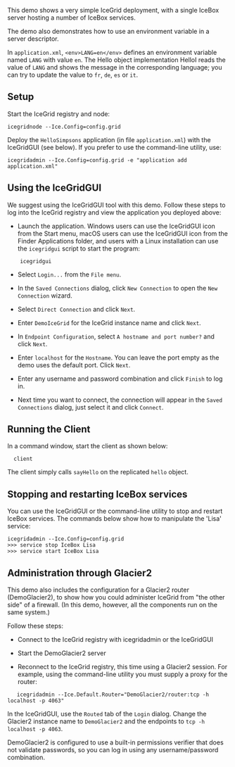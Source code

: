 This demo shows a very simple IceGrid deployment, with a single
IceBox server hosting a number of IceBox services.

The demo also demonstrates how to use an environment variable in a
server descriptor.

In `application.xml`, `<env>LANG=en</env>` defines an environment variable
named `LANG` with value `en`. The Hello object implementation HelloI
reads the value of `LANG` and shows the message in the corresponding
language; you can try to update the value to `fr`, `de`, `es` or `it`.

Setup
-----

Start the IceGrid registry and node:

    icegridnode --Ice.Config=config.grid

Deploy the `HelloSimpsons` application (in file `application.xml`) with
the IceGridGUI (see below). If you prefer to use the command-line utility, use:

    icegridadmin --Ice.Config=config.grid -e "application add application.xml"

Using the IceGridGUI
--------------------

We suggest using the IceGridGUI tool with this demo. Follow these steps to
log into the IceGrid registry and view the application you deployed above:

  - Launch the application. Windows users can use the IceGridGUI
    icon from the Start menu, macOS users can use the IceGridGUI
    icon from the Finder Applications folder, and users with a Linux
    installation can use the `icegridgui` script to start the
    program:
```
    icegridgui
```
  - Select `Login...` from the `File menu`.

  - In the `Saved Connections` dialog, click `New Connection` to open
    the `New Connection` wizard.

  - Select `Direct Connection` and click `Next`.

  - Enter `DemoIceGrid` for the IceGrid instance name and click `Next`.

  - In `Endpoint Configuration`, select `A hostname and port number?`
    and click `Next`.

  - Enter `localhost` for the `Hostname`. You can leave the port empty
    as the demo uses the default port. Click `Next`.

  - Enter any username and password combination and click `Finish`
    to log in.

  - Next time you want to connect, the connection will appear in the
    `Saved Connections` dialog, just select it and click `Connect`.

Running the Client
------------------

In a command window, start the client as shown below:

      client

The client simply calls `sayHello` on the replicated `hello` object.

Stopping and restarting IceBox services
---------------------------------------

You can use the IceGridGUI or the command-line utility to stop and
restart IceBox services. The commands below show how to manipulate
the 'Lisa' service:

    icegridadmin --Ice.Config=config.grid
    >>> service stop IceBox Lisa
    >>> service start IceBox Lisa

Administration through Glacier2
-------------------------------

This demo also includes the configuration for a Glacier2 router
(DemoGlacier2), to show how you could administer IceGrid from
 "the other side" of a firewall. (In this demo, however, all the
components run on the same system.)

Follow these steps:

 - Connect to the IceGrid registry with icegridadmin or the
   IceGridGUI

 - Start the DemoGlacier2 server

 - Reconnect to the IceGrid registry, this time using a Glacier2
   session. For example, using the command-line utility you must
   supply a proxy for the router:
```
   icegridadmin --Ice.Default.Router="DemoGlacier2/router:tcp -h localhost -p 4063"
```
   In the IceGridGUI, use the `Routed` tab of the `Login` dialog.
   Change the Glacier2 instance name to `DemoGlacier2` and the endpoints
   to `tcp -h localhost -p 4063`.

   DemoGlacier2 is configured to use a built-in permissions verifier
   that does not validate passwords, so you can log in using any
   username/password combination.
